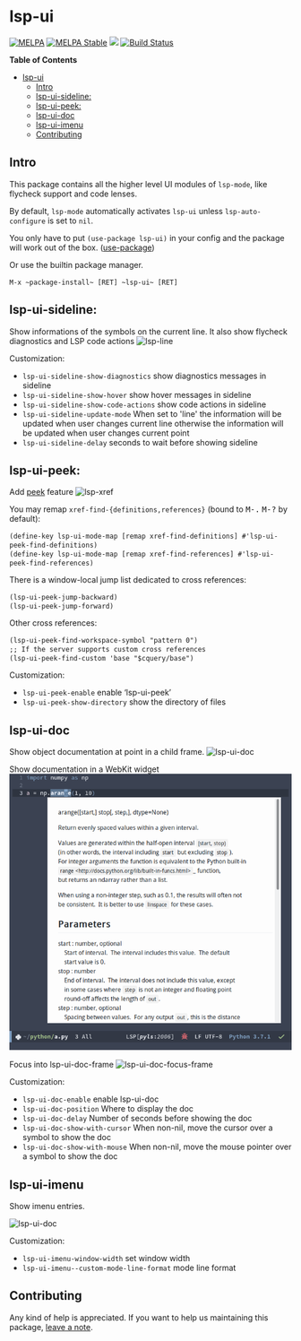 lsp-ui
======

[![MELPA](https://melpa.org/packages/lsp-ui-badge.svg)](https://melpa.org/#/lsp-ui)
[![MELPA Stable](https://stable.melpa.org/packages/lsp-ui-badge.svg)](https://stable.melpa.org/#/lsp-ui)
[![](https://discordapp.com/api/guilds/789885435026604033/widget.png?style=shield)](https://discord.gg/swuxy5AAgT)
[![Build Status](https://github.com/emacs-lsp/lsp-ui/workflows/CI/badge.svg?branch=master)](https://github.com/emacs-lsp/lsp-ui/actions)

<!-- markdown-toc start - Don't edit this section. Run M-x markdown-toc-refresh-toc -->
**Table of Contents**

- [lsp-ui](#lsp-ui)
    - [Intro](#intro)
    - [lsp-ui-sideline:](#lsp-ui-sideline)
    - [lsp-ui-peek:](#lsp-ui-peek)
    - [lsp-ui-doc](#lsp-ui-doc)
    - [lsp-ui-imenu](#lsp-ui-imenu)
    - [Contributing](#contributing)

<!-- markdown-toc end -->

## Intro

This package contains all the higher level UI modules of `lsp-mode`, like flycheck support and code lenses.

By default, `lsp-mode` automatically activates `lsp-ui` unless `lsp-auto-configure` is set to `nil`.

You only have to put `(use-package lsp-ui)` in your config and the package will work out of the box.
([use-package](https://github.com/jwiegley/use-package))

Or use the builtin package manager.

```
M-x ~package-install~ [RET] ~lsp-ui~ [RET]
```

## lsp-ui-sideline:

Show informations of the symbols on the current line.
It also show flycheck diagnostics and LSP code actions
![lsp-line](images/lsp-line.gif)

Customization:

- `lsp-ui-sideline-show-diagnostics` show diagnostics messages in sideline
- `lsp-ui-sideline-show-hover` show hover messages in sideline
- `lsp-ui-sideline-show-code-actions` show code actions in sideline
- `lsp-ui-sideline-update-mode`
When set to 'line' the information will be updated when user
changes current line otherwise the information will be updated
when user changes current point
- `lsp-ui-sideline-delay` seconds to wait before showing sideline

## lsp-ui-peek:

Add [peek](https://code.visualstudio.com/docs/editor/editingevolved#_peek) feature
![lsp-xref](images/lsp-xref.gif)

You may remap `xref-find-{definitions,references}` (bound to <kbd>M-.</kbd> <kbd>M-?</kbd> by default):

```elisp
(define-key lsp-ui-mode-map [remap xref-find-definitions] #'lsp-ui-peek-find-definitions)
(define-key lsp-ui-mode-map [remap xref-find-references] #'lsp-ui-peek-find-references)
```

There is a window-local jump list dedicated to cross references:
```elisp
(lsp-ui-peek-jump-backward)
(lsp-ui-peek-jump-forward)
```

Other cross references:
```elisp
(lsp-ui-peek-find-workspace-symbol "pattern 0")
;; If the server supports custom cross references
(lsp-ui-peek-find-custom 'base "$cquery/base")
```

Customization:

- `lsp-ui-peek-enable` enable ‘lsp-ui-peek’
- `lsp-ui-peek-show-directory` show the directory of files

## lsp-ui-doc

Show object documentation at point in a child frame.
![lsp-ui-doc](images/lsp-ui-doc.gif)

Show documentation in a WebKit widget
![lsp-ui-doc-webkit](images/lsp-ui-doc-webkit.png)

Focus into lsp-ui-doc-frame
![lsp-ui-doc-focus-frame](images/lsp-ui-doc-focus-frame.gif)

Customization:

- `lsp-ui-doc-enable` enable lsp-ui-doc
- `lsp-ui-doc-position` Where to display the doc
- `lsp-ui-doc-delay` Number of seconds before showing the doc
- `lsp-ui-doc-show-with-cursor` When non-nil, move the cursor over a symbol to show the doc
- `lsp-ui-doc-show-with-mouse` When non-nil, move the mouse pointer over a symbol to show the doc

## lsp-ui-imenu

Show imenu entries.

![lsp-ui-doc](images/lsp-ui-imenu.png)

Customization:

- `lsp-ui-imenu-window-width` set window width
- `lsp-ui-imenu--custom-mode-line-format` mode line format


## Contributing

Any kind of help is appreciated. If you want to help us maintaining this package,
[leave a note](https://github.com/emacs-lsp/lsp-ui/issues/332).
